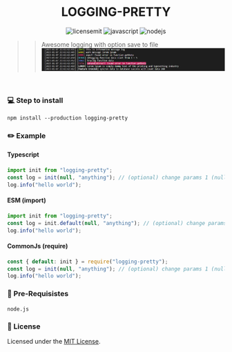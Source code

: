 <h1 align="center">
    LOGGING-PRETTY
</h1>

<p align="center">
 <img src="https://camo.githubusercontent.com/3dbcfa4997505c80ef928681b291d33ecfac2dabf563eb742bb3e269a5af909c/68747470733a2f2f696d672e736869656c64732e696f2f6769746875622f6c6963656e73652f496c65726961796f2f6d61726b646f776e2d6261646765733f7374796c653d666f722d7468652d6261646765" alt="licensemit" />
  <img src="https://img.shields.io/badge/javascript-%23323330.svg?style=for-the-badge&logo=javascript&logoColor=%23F7DF1E" alt="javascript" />
  <img src="https://img.shields.io/badge/node.js-6DA55F?style=for-the-badge&logo=node.js&logoColor=white" alt="nodejs" />
</p>

> > Awesome logging with option save to file
> > <img src="https://raw.githubusercontent.com/damartripamungkas/logging-pretty/master/screenshots/terminal.png">

<br>

### 💻 Step to install

```
npm install --production logging-pretty
```

### ✏️ Example

#### Typescript

```javascript
import init from "logging-pretty";
const log = init(null, "anything"); // (optional) change params 1 (null) to file path, example "./db.log"
log.info("hello world");
```

#### ESM (import)

```javascript
import init from "logging-pretty";
const log = init.default(null, "anything"); // (optional) change params 1 (null) to file path, example "./db.log"
log.info("hello world");
```

#### CommonJs (require)

```javascript
const { default: init } = require("logging-pretty");
const log = init(null, "anything"); // (optional) change params 1 (null) to file path, example "./db.log"
log.info("hello world");
```

### 🧾 Pre-Requisistes

```
node.js
```

### 📝 License

Licensed under the [MIT License](./LICENSE).

